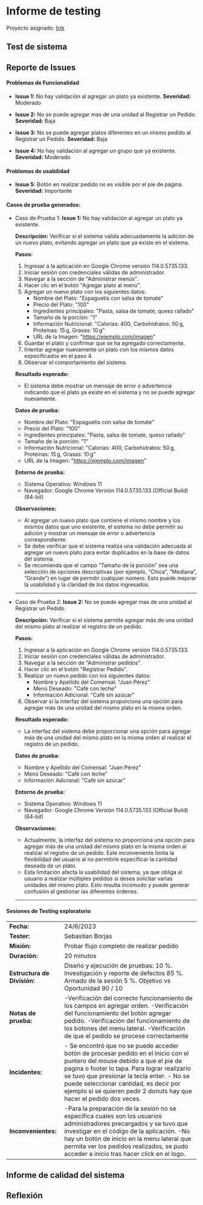 # Informe de testing 
Proyecto asignado: [link](https://github.com/ORT-FIS-2023S1/obligatorio-techera-campopiano-franceschini/tree/main)

## Test de sistema
## Reporte de Issues
  #### Problemas de Funcionalidad
  - **Issue 1:** No hay validación al agregar un plato ya existente.
    **Severidad:** Moderado

  - **Issue 2:** No se puede agregar mas de una unidad al Registrar un Pedido.
  **Severidad:** Baja

  - **Issue 3:** No se puede agregar platos diferentes en un mismo pedido al Registrar un Pedido.
  **Severidad:** Baja

  - **Issue 4:** No hay validación al agregar un grupo que ya existente.
    **Severidad:** Moderado
  
  #### Problemas de usabilidad
  - **Issue 5:** Botón en realizar pedido no es visible por el pie de página.
  **Severidad:** Importante

  #### Casos de prueba generados:

  - Caso de Prueba 1: **Issue 1:** No hay validación al agregar un plato ya existente.
  
    **Descripción:**
    Verificar si el sistema valida adecuadamente la adición de un nuevo plato, evitando agregar un plato que ya existe en el sistema.

    **Pasos:**
    1. Ingresar a la aplicación en Google Chrome versión 114.0.5735.133.
    2. Iniciar sesión con credenciales válidas de administrador.
    3. Navegar a la sección de "Administrar menús".
    4. Hacer clic en el botón "Agregar plato al menú".
    5. Agregar un nuevo plato con los siguientes datos:
        - Nombre del Plato: "Espaguetis con salsa de tomate"
        - Precio del Plato: "100"
        - Ingredientes principales: "Pasta, salsa de tomate, queso rallado"
        - Tamaño de la porción: "1"
        - Información Nutricional: "Calorías: 400, Carbohidratos: 50 g, Proteínas: 15 g, Grasas: 10 g"
        - URL de la Imagen: "https://ejemplo.com/imagen"
    6. Guardar el plato y confirmar que se ha agregado correctamente.
    7. Intentar agregar nuevamente un plato con los mismos datos especificados en el paso 4.
    8. Observar el comportamiento del sistema.
  
    **Resultado esperado:**
    - El sistema debe mostrar un mensaje de error o advertencia indicando que el plato ya existe en el sistema y no se puede agregar nuevamente.

    **Datos de prueba:**
    - Nombre del Plato: "Espaguetis con salsa de tomate"
    - Precio del Plato: "100"
    - Ingredientes principales: "Pasta, salsa de tomate, queso rallado"
    - Tamaño de la porción: "1"
    - Información Nutricional: "Calorías: 400, Carbohidratos: 50 g, Proteínas: 15 g, Grasas: 10 g"
    - URL de la Imagen: "https://ejemplo.com/imagen"

    **Entorno de prueba:**
    - Sistema Operativo: Windows 11
    - Navegador: Google Chrome Versión 114.0.5735.133 (Official Build) (64-bit)

    **Observaciones:**
      - Al agregar un nuevo plato que contiene el mismo nombre y los mismos datos que uno existente, el sistema no debe permitir su adición y mostrar un mensaje de error o advertencia correspondiente.
      - Se debe verificar que el sistema realiza una validación adecuada al agregar un nuevo plato para evitar duplicados en la base de datos del sistema.
      - Se recomienda que el campo “Tamaño de la porción” sea una selección de opciones descriptivas (por ejemplo, “Chica”, “Mediana”, “Grande”) en lugar de permitir cualquier número. Esto puede mejorar la usabilidad y la claridad de los datos ingresados.
    ---
  

  - Caso de Prueba 2: **Issue 2:** No se puede agregar mas de una unidad al Registrar un Pedido.
  
    **Descripción:**
    Verificar si el sistema permite agregar más de una unidad del mismo plato al realizar el registro de un pedido.
    
    **Pasos:**
    1. Ingresar a la aplicación en Google Chrome versión 114.0.5735.133.
    2. Iniciar sesión con credenciales válidas de administrador.
    3. Navegar a la sección de "Administrar pedidos".
    4. Hacer clic en el botón "Registrar Pedido".
    5. Realizar un nuevo pedido con los siguientes datos:
        - Nombre y Apellido del Comensal: "Juan Pérez"
        - Menú Deseado: "Café con leche"
        - Información Adicional: "Café sin azúcar"
    7. Observar si la interfaz del sistema proporciona una opción para agregar más de una unidad del mismo plato en la misma orden.
  
    **Resultado esperado:**
    - La interfaz del sistema debe proporcionar una opción para agregar más de una unidad del mismo plato en la misma orden al realizar el registro de un pedido.

    **Datos de prueba:**
    - Nombre y Apellido del Comensal: "Juan Pérez"
    - Menú Deseado: "Café con leche"
    - Información Adicional: "Café sin azúcar"

    **Entorno de prueba:**
    - Sistema Operativo: Windows 11
    - Navegador: Google Chrome Versión 114.0.5735.133 (Official Build) (64-bit)

    **Observaciones:**
      - Actualmente, la interfaz del sistema no proporciona una opción para agregar más de una unidad del mismo plato en la misma orden al realizar el registro de un pedido. Este inconveniente limita la flexibilidad del usuario al no permitirle especificar la cantidad deseada de un plato.
      - Esta limitación afecta la usabilidad del sistema, ya que obliga al usuario a realizar múltiples pedidos si desea solicitar varias unidades del mismo plato. Esto resulta incómodo y puede generar confusión al gestionar las diferentes órdenes.
    ---

  #### Sesiones de Testing exploratorio
<table>
  <tr>
    <td><b>Fecha:</b></td>
    <td>24/6/2023</td>
  </tr>
  <tr>
    <td><b>Tester:</b></td>
    <td>Sebastian Borjas</td>
  </tr>
  <tr>
    <td><b>Misión:</b></td>
    <td>Probar flujo completo de realizar pedido
    </td>
  </tr>
  <tr>
    <td><b>Duración:</b></td>
    <td>20 minutos</td>
  </tr>
  <tr>
    <td><b>Estructura de División:</b></td>
    <td> Diseño y ejecución de pruebas: 10 %. Investigación y reporte de defectos 85 %. Armado de la sesión 5 %. Objetivo vs Oportunidad 90 / 10</td>
  </tr>
  <tr>
    <td><b>Notas de prueba:</b></td>
    <td> -Verificación del correcto funcionamiento de los campos en agregar orden. -Verificación del funcionamiento del botón agregar pedido. -Verificación del funcionamiento de los botones del menu lateral. -Verificación de que el pedido se procese correctamente  </td>
  </tr>
  <tr>
    <td><b>Incidentes:</b></td>
    <td> - Se encontró que no se puede acceder botón de procesar pedido en el inicio con el puntero del mouse debido a que el pie de pagina o footer lo tapa. Para lograr realizarlo se tuvo que presionar la tecla enter. - No se puede seleccionar cantidad, es decir por ejemplo si se quieren pedir 2 donuts hay que hacer el pedido dos veces. </td>
  </tr>
  <tr>
    <td><b>Inconvenientes:</b></td>
    <td>  -Para la preparación de la sesión no se especifica cuales son los usuarios administradores precargados y se tuvo que investigar en el código de la aplicación. -No hay un botón de inicio en la menu lateral que permita ver los pedidos realizados, se pudo acceder a inicio tras hacer click en el logo. </td>
  </tr>
  
</table>
   
## Informe de calidad del sistema

## Reflexión